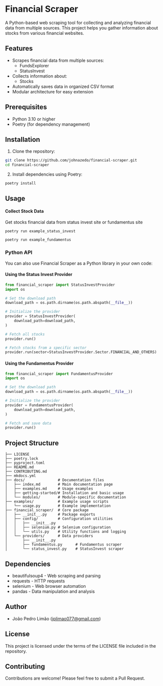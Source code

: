 # Financial Scraper 

A Python-based web scraping tool for collecting and analyzing financial data from multiple sources. This project helps you gather information about stocks from various financial websites.

## Features

- Scrapes financial data from multiple sources:
  - FundsExplorer
  - StatusInvest
- Collects information about:
  - Stocks
- Automatically saves data in organized CSV format
- Modular architecture for easy extension

## Prerequisites

- Python 3.10 or higher
- Poetry (for dependency management)

## Installation

1. Clone the repository:
```bash
git clone https://github.com/johnazedo/financial-scraper.git
cd financial-scraper
```

2. Install dependencies using Poetry:
```bash
poetry install
```

## Usage


#### Collect Stock Data
Get stocks financial data from status invest site or fundamentus site

```bash
poetry run example_status_invest
```

```bash
poetry run example_fundamentus
```

### Python API

You can also use Financial Scraper as a Python library in your own code:

#### Using the Status Invest Provider

```python
from financial_scraper import StatusInvestProvider
import os

# Set the download path
download_path = os.path.dirname(os.path.abspath(__file__))

# Initialize the provider
provider = StatusInvestProvider(
    download_path=download_path,
)

# Fetch all stocks
provider.run()

# Fetch stocks from a specific sector
provider.run(sector=StatusInvestProvider.Sector.FINANCIAL_AND_OTHERS)
```

#### Using the Fundamentus Provider

```python
from financial_scraper import FundamentusProvider
import os

# Set the download path
download_path = os.path.dirname(os.path.abspath(__file__))

# Initialize the provider
provider = FundamentusProvider(
    download_path=download_path,
)

# Fetch and save data
provider.run()
```


## Project Structure

```
├── LICENSE
├── poetry.lock
├── pyproject.toml
├── README.md
├── CONTRIBUTING.md
├── mkdocs.yml
├── docs/               # Documentation files
│   ├── index.md        # Main documentation page
│   ├── examples.md     # Usage examples
│   ├── getting-started/# Installation and basic usage
│   └── modules/        # Module-specific documentation
├── examples/           # Example usage scripts
│   └── usage.py        # Example implementation
├── financial_scraper/  # Core package
│   ├── __init__.py     # Package exports
│   ├── config/         # Configuration utilities
│   │   ├── __init__.py
│   │   ├── selenium.py # Selenium configuration
│   │   └── utils.py    # Utility functions and logging
│   └── providers/      # Data providers
│       ├── __init__.py
│       ├── fundamentus.py      # Fundamentus scraper
│       └── status_invest.py    # StatusInvest scraper
```

## Dependencies

- beautifulsoup4 - Web scraping and parsing
- requests - HTTP requests
- selenium - Web browser automation
- pandas - Data manipulation and analysis

## Author

- João Pedro Limão (jplimao077@gmail.com)

## License

This project is licensed under the terms of the LICENSE file included in the repository.

## Contributing

Contributions are welcome! Please feel free to submit a Pull Request.